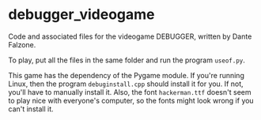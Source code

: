 # debugger_videogame
Code and associated files for the videogame DEBUGGER, written by Dante Falzone.

To play, put all the files in the same folder and run the program `useof.py`.

This game has the dependency of the Pygame module. If you're running Linux, then
the program `debuginstall.cpp` should install it for you. If not, you'll have to
manually install it. Also, the font `hackerman.ttf` doesn't seem to play nice with
everyone's computer, so the fonts might look wrong if you can't install it.
